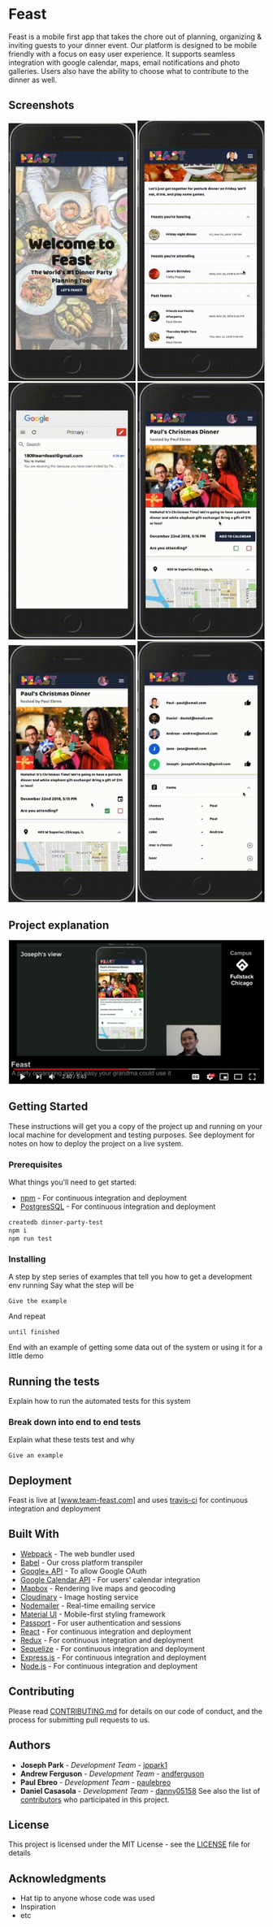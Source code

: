 # Feast
Feast is a mobile first app that takes the chore out of planning, organizing & inviting guests to your dinner event. Our platform is designed to be mobile friendly with a focus on easy user experience. It supports seamless integration with google calendar, maps, email notifications and photo galleries. Users also have the ability to choose what to contribute to the dinner as well.

## Screenshots

<p>
<img src="https://github.com/Team-Feast/dinner-party/blob/master/screenshots/screen1.gif" alt="screen 1" width="250">
<img src="https://github.com/Team-Feast/dinner-party/blob/master/screenshots/screen2.gif" alt="screen 2" width="250">
<img src="https://github.com/Team-Feast/dinner-party/blob/master/screenshots/screen3.gif" alt="screen 3" width="250">
<img src="https://github.com/Team-Feast/dinner-party/blob/master/screenshots/screen4.gif" alt="screen 4" width="250">
<img src="https://github.com/Team-Feast/dinner-party/blob/master/screenshots/screen5.gif" alt="screen 5" width="250">
<img src="https://github.com/Team-Feast/dinner-party/blob/master/screenshots/screen6.gif" alt="screen 6" width="250">

</p>

## Project explanation

[![Feast explainer](https://github.com/Team-Feast/dinner-party/blob/master/screenshots/video-screenshot.png)](https://www.youtube.com/watch?v=2r8pCegADbY "Feast project explanation")

## Getting Started
These instructions will get you a copy of the project up and running on your local machine for development and testing purposes. See deployment for notes on how to deploy the project on a live system.


### Prerequisites
What things you'll need to get started:
* [npm]() - For continuous integration and deployment
* [PostgresSQL](https://www.postgresql.org/) - For continuous integration and deployment
```
createdb dinner-party-test
npm i
npm run test
```
### Installing
A step by step series of examples that tell you how to get a development env running
Say what the step will be
```
Give the example
```
And repeat
```
until finished
```
End with an example of getting some data out of the system or using it for a little demo
## Running the tests
Explain how to run the automated tests for this system
### Break down into end to end tests
Explain what these tests test and why
```
Give an example
```
## Deployment
Feast is live at [www.team-feast.com] and uses [travis-ci](https://travis-ci.org/) for continuous integration and deployment
## Built With
* [Webpack](https://webpack.js.org/) - The web bundler used
* [Babel](https://webpack.js.org/) - Our cross platform transpiler
* [Google+ API](https://developers.google.com/+/web/api/rest/) - To allow Google OAuth
* [Google Calendar API](https://developers.google.com/calendar/) - For users' calendar integration
* [Mapbox](https://github.com/mapbox) - Rendering live maps and geocoding
* [Cloudinary](https://github.com/cloudinary) - Image hosting service
* [Nodemailer](https://github.com/nodemailer) - Real-time emailing service
* [Material UI](https://github.com/mui-org/material-ui) - Mobile-first styling framework
* [Passport](https://github.com/jaredhanson/passport) - For user authentication and sessions
* [React](https://github.com/facebook/react) - For continuous integration and deployment
* [Redux](https://github.com/reduxjs/redux) - For continuous integration and deployment
* [Sequelize](https://github.com/sequelize/sequelize) - For continuous integration and deployment
* [Express.js](https://github.com/expressjs/express) - For continuous integration and deployment
* [Node.js](https://github.com/nodejs/node) - For continuous integration and deployment
## Contributing
Please read [CONTRIBUTING.md](link) for details on our code of conduct, and the process for submitting pull requests to us.
## Authors
* **Joseph Park** - _Development Team_ - [jppark1](https://github.com/jppark1)
* **Andrew Ferguson** - _Development Team_ - [andferguson](https://github.com/andferguson)
* **Paul Ebreo** - _Development Team_ - [paulebreo](https://github.com/paulebreo)
* **Daniel Casasola** - _Development Team_ - [danny05158](https://github.com/danny05158)
See also the list of [contributors](https://github.com/your/project/contributors) who participated in this project.
## License
This project is licensed under the MIT License - see the [LICENSE](LICENSE) file for details
## Acknowledgments
* Hat tip to anyone whose code was used
* Inspiration
* etc
